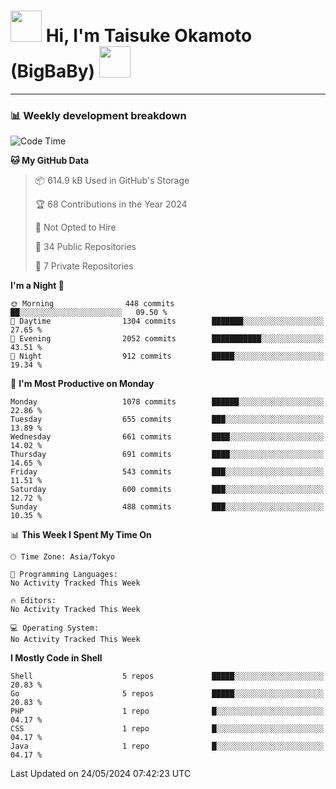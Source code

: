 <!-- Title -->
<h1>
    <img src="https://media.tenor.com/TlyRveJkgo4AAAAi/cloud-cloud-strife.gif" width="50"/> 
    Hi, I'm Taisuke Okamoto (BigBaBy) 
    <img src="https://media.tenor.com/TlyRveJkgo4AAAAi/cloud-cloud-strife.gif" width="50"/>
</h1>

---

<h3> 📊 Weekly development breakdown </h3>
<!-- waka-readme-stats -->

<!--START_SECTION:waka-->
![Code Time](http://img.shields.io/badge/Code%20Time-1%2C754%20hrs%2056%20mins-blue)

**🐱 My GitHub Data** 

> 📦 614.9 kB Used in GitHub's Storage 
 > 
> 🏆 68 Contributions in the Year 2024
 > 
> 🚫 Not Opted to Hire
 > 
> 📜 34 Public Repositories 
 > 
> 🔑 7 Private Repositories 
 > 
**I'm a Night 🦉** 

```text
🌞 Morning                448 commits         ██░░░░░░░░░░░░░░░░░░░░░░░   09.50 % 
🌆 Daytime                1304 commits        ███████░░░░░░░░░░░░░░░░░░   27.65 % 
🌃 Evening                2052 commits        ███████████░░░░░░░░░░░░░░   43.51 % 
🌙 Night                  912 commits         █████░░░░░░░░░░░░░░░░░░░░   19.34 % 
```
📅 **I'm Most Productive on Monday** 

```text
Monday                   1078 commits        ██████░░░░░░░░░░░░░░░░░░░   22.86 % 
Tuesday                  655 commits         ███░░░░░░░░░░░░░░░░░░░░░░   13.89 % 
Wednesday                661 commits         ████░░░░░░░░░░░░░░░░░░░░░   14.02 % 
Thursday                 691 commits         ████░░░░░░░░░░░░░░░░░░░░░   14.65 % 
Friday                   543 commits         ███░░░░░░░░░░░░░░░░░░░░░░   11.51 % 
Saturday                 600 commits         ███░░░░░░░░░░░░░░░░░░░░░░   12.72 % 
Sunday                   488 commits         ███░░░░░░░░░░░░░░░░░░░░░░   10.35 % 
```


📊 **This Week I Spent My Time On** 

```text
🕑︎ Time Zone: Asia/Tokyo

💬 Programming Languages: 
No Activity Tracked This Week

🔥 Editors: 
No Activity Tracked This Week

💻 Operating System: 
No Activity Tracked This Week
```

**I Mostly Code in Shell** 

```text
Shell                    5 repos             █████░░░░░░░░░░░░░░░░░░░░   20.83 % 
Go                       5 repos             █████░░░░░░░░░░░░░░░░░░░░   20.83 % 
PHP                      1 repo              █░░░░░░░░░░░░░░░░░░░░░░░░   04.17 % 
CSS                      1 repo              █░░░░░░░░░░░░░░░░░░░░░░░░   04.17 % 
Java                     1 repo              █░░░░░░░░░░░░░░░░░░░░░░░░   04.17 % 
```




 Last Updated on 24/05/2024 07:42:23 UTC
<!--END_SECTION:waka-->
